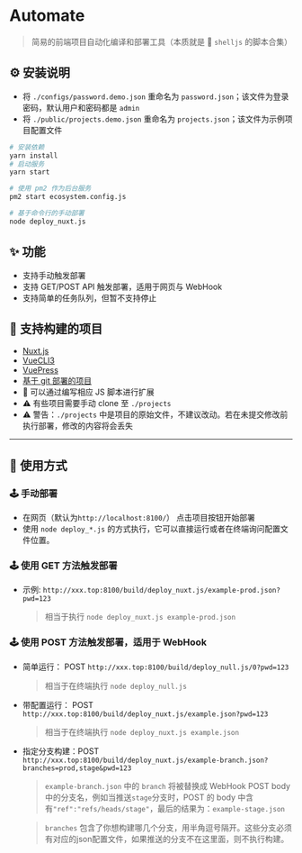 # Automate

> 简易的前端项目自动化编译和部署工具（本质就是 🐚 `shelljs` 的脚本合集）

## ⚙ 安装说明

- 将 `./configs/password.demo.json` 重命名为 `password.json`；该文件为登录密码，默认用户和密码都是 `admin`
- 将 `./public/projects.demo.json` 重命名为 `projects.json`；该文件为示例项目配置文件

```sh
# 安装依赖
yarn install
# 启动服务
yarn start

# 使用 pm2 作为后台服务
pm2 start ecosystem.config.js

# 基于命令行的手动部署
node deploy_nuxt.js
```

## ✨ 功能

- 支持手动触发部署
- 支持 GET/POST API 触发部署，适用于网页与 WebHook
- 支持简单的任务队列，但暂不支持停止

## 🐚 支持构建的项目

- [Nuxt.js](./deploy_nuxt.md)
- [VueCLI3](./deploy_vuecli3.js)
- [VuePress](./deploy_vuepress.js)
- [基于 git 部署的项目](./deploy_git.js)
- 🎈 可以通过编写相应 JS 脚本进行扩展
- ⚠ 有些项目需要手动 clone 至 `./projects`
- ⚠ 警告：`./projects` 中是项目的原始文件，不建议改动。若在未提交修改前执行部署，修改的内容将会丢失

---

## 🔮  使用方式

### 🕹 手动部署

- 在网页（默认为`http://localhost:8100/`） 点击项目按钮开始部署
- 使用 `node deploy_*.js` 的方式执行，它可以直接运行或者在终端询问配置文件位置。

### 🕹 使用 GET 方法触发部署

- 示例: `http://xxx.top:8100/build/deploy_nuxt.js/example-prod.json?pwd=123`

  > 相当于执行 `node deploy_nuxt.js example-prod.json`

### 🕹 使用 POST 方法触发部署，适用于 WebHook

- 简单运行： POST `http://xxx.top:8100/build/deploy_null.js/0?pwd=123`

  > 相当于在终端执行 `node deploy_null.js`

- 带配置运行： POST `http://xxx.top:8100/build/deploy_nuxt.js/example.json?pwd=123`

  > 相当于在终端执行 `node deploy_nuxt.js example.json`

- 指定分支构建：POST `http://xxx.top:8100/build/deploy_nuxt.js/example-branch.json?branches=prod,stage&pwd=123`

  > `example-branch.json` 中的 `branch` 将被替换成 WebHook POST body 中的分支名，例如当推送`stage`分支时，POST 的 body 中含有`"ref":"refs/heads/stage"`，最后的结果为：`example-stage.json`
  
  > `branches` 包含了你想构建哪几个分支，用半角逗号隔开。这些分支必须有对应的json配置文件，如果推送的分支不在这里面，则不执行构建。